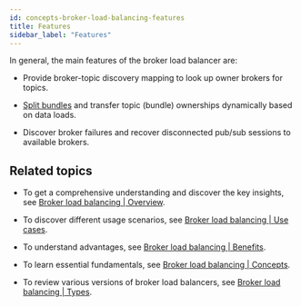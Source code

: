 ```yaml
---
id: concepts-broker-load-balancing-features
title: Features
sidebar_label: "Features"
---
```


In general, the main features of the broker load balancer are:

- Provide broker-topic discovery mapping to look up owner brokers for topics.

- [Split bundles](./concepts-broker-load-balancing-concepts.md#bundle-splitting) and transfer topic (bundle) ownerships dynamically based on data loads.

- Discover broker failures and recover disconnected pub/sub sessions to available brokers.

## Related topics

- To get a comprehensive understanding and discover the key insights, see [Broker load balancing | Overview](./concepts-broker-load-balancing-overview.md). 

- To discover different usage scenarios, see [Broker load balancing | Use cases](./concepts-broker-load-balancing-use-cases.md).
  
- To understand advantages, see [Broker load balancing | Benefits](./concepts-broker-load-balancing-benefits.md).

- To learn essential fundamentals, see [Broker load balancing | Concepts](./concepts-broker-load-balancing-concepts.md).

- To review various versions of broker load balancers, see [Broker load balancing | Types](./concepts-broker-load-balancing-types.md).